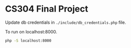 # CS304 Final Project
Update db credentials in `./include/db_credentials.php` file.

To run on localhost:8000.
```sh
php -S localhost:8000
```